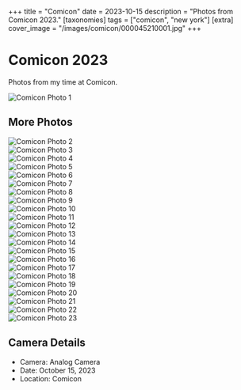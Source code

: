 +++
title = "Comicon"
date = 2023-10-15
description = "Photos from Comicon 2023."
[taxonomies]
tags = ["comicon", "new york"]
[extra]
cover_image = "/images/comicon/000045210001.jpg"
+++

# Comicon 2023

Photos from my time at Comicon.

![Comicon Photo 1](/images/comicon/000045210001.jpg)

## More Photos

![Comicon Photo 2](/images/comicon/000045210002.jpg)  
![Comicon Photo 3](/images/comicon/000045210003.jpg)  
![Comicon Photo 4](/images/comicon/000045210004.jpg)  
![Comicon Photo 5](/images/comicon/000045210005.jpg)  
![Comicon Photo 6](/images/comicon/000045210006.jpg)  
![Comicon Photo 7](/images/comicon/000045210008.jpg)  
![Comicon Photo 8](/images/comicon/000045210009.jpg)  
![Comicon Photo 9](/images/comicon/000045210010.jpg)  
![Comicon Photo 10](/images/comicon/000045210013.jpg)  
![Comicon Photo 11](/images/comicon/000045210014.jpg)  
![Comicon Photo 12](/images/comicon/000045210016.jpg)  
![Comicon Photo 13](/images/comicon/000045210021.jpg)  
![Comicon Photo 14](/images/comicon/000045210023.jpg)  
![Comicon Photo 15](/images/comicon/000045210024.jpg)  
![Comicon Photo 16](/images/comicon/000045210028.jpg)  
![Comicon Photo 17](/images/comicon/000045210029.jpg)  
![Comicon Photo 18](/images/comicon/000045210030.jpg)  
![Comicon Photo 19](/images/comicon/000045210031.jpg)  
![Comicon Photo 20](/images/comicon/000045210032.jpg)  
![Comicon Photo 21](/images/comicon/000045210036.jpg)  
![Comicon Photo 22](/images/comicon/000045210037.jpg)  
![Comicon Photo 23](/images/comicon/000045210038.jpg)

## Camera Details

- Camera: Analog Camera
- Date: October 15, 2023
- Location: Comicon

